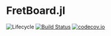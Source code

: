 # FretBoard.jl

![Lifecycle](https://img.shields.io/badge/lifecycle-experimental-orange.svg)<!--
![Lifecycle](https://img.shields.io/badge/lifecycle-maturing-blue.svg)
![Lifecycle](https://img.shields.io/badge/lifecycle-stable-green.svg)
![Lifecycle](https://img.shields.io/badge/lifecycle-retired-orange.svg)
![Lifecycle](https://img.shields.io/badge/lifecycle-archived-red.svg)
![Lifecycle](https://img.shields.io/badge/lifecycle-dormant-blue.svg) -->
[![Build Status](https://travis-ci.com/tpapp/FretBoard.jl.svg?branch=master)](https://travis-ci.com/tpapp/FretBoard.jl)
[![codecov.io](http://codecov.io/github/tpapp/FretBoard.jl/coverage.svg?branch=master)](http://codecov.io/github/tpapp/FretBoard.jl?branch=master)
